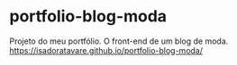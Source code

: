 # portfolio-blog-moda
Projeto do meu portfólio. O front-end de um blog de moda.
https://isadoratavare.github.io/portfolio-blog-moda/
